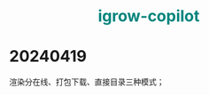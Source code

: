 <h1 align="center" style="color:rgb(0,133,125)">igrow-copilot</h1>



# 20240419

渲染分在线、打包下载、直接目录三种模式；